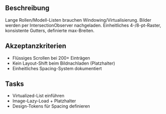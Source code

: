 ## Beschreibung

Lange Rollen/Modell-Listen brauchen Windowing/Virtualisierung. Bilder werden per IntersectionObserver nachgeladen. Einheitliches 4-/8-pt-Raster, konsistente Gutters, definierte max-Breiten.

## Akzeptanzkriterien

- Flüssiges Scrollen bei 200+ Einträgen
- Kein Layout-Shift beim Bildnachladen (Platzhalter)
- Einheitliches Spacing-System dokumentiert

## Tasks

- Virtualized-List einführen
- Image-Lazy-Load + Platzhalter
- Design-Tokens für Spacing definieren
